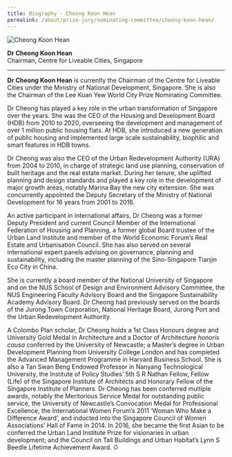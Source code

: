```yaml
---
title: Biography - Cheong Koon Hean
permalink: /about/prize-jury/nominating-committee/cheong-koon-hean/
---
```


<div style="width:150px"><img src="/images/jury/cheong-koon-hean.jpg" alt="Cheong Koon Hean" /></div>

**Dr Cheong Koon Hean**<br>
Chairman, Centre for Liveable Cities, Singapore

---

**Dr Cheong Koon Hean** is currently the Chairman of the Centre for Liveable Cities under the Ministry of National Development, Singapore. She is also the Chairman of the Lee Kuan Yew World City Prize Nominating Committee.

Dr Cheong has played a key role in the urban transformation of Singapore over the years. She was the CEO of the Housing and Development Board (HDB) from 2010 to 2020, overseeing the development and management of over 1 million public housing flats. At HDB, she introduced a new generation of public housing and implemented large scale sustainability, biophilic and smart features in HDB towns.  

Dr Cheong was also the CEO of the Urban Redevelopment Authority (URA) from 2004 to 2010, in charge of strategic land use planning, conservation of built heritage and the real estate market. During her tenure, she uplifted planning and design standards and played a key role in the development of major growth areas, notably Marina Bay the new city extension. She was concurrently appointed the Deputy Secretary of the Ministry of National Development for 16 years from 2001 to 2016. 

An active participant in international affairs, Dr Cheong was a former Deputy President and current Council Member of the International Federation of Housing and Planning, a former global Board trustee of the Urban Land Institute and member of the World Economic Forum’s Real Estate and Urbanisation Council. She has also served on several international expert panels advising on governance, planning and sustainability, including the master planning of the Sino-Singapore Tianjin Eco City in China.

She is currently a board member of the National University of Singapore and on the NUS School of Design and Environment Advisory Committee, the NUS Engineering Faculty Advisory Board and the Singapore Sustainability Academy Advisory Board. Dr Cheong had previously served on the boards of the Jurong Town Corporation, National Heritage Board, Jurong Port and the Urban Redevelopment Authority. 

A Colombo Plan scholar, Dr Cheong holds a 1st Class Honours degree and University Gold Medal in Architecture and a Doctor of Architecture *honoris causa* conferred by the University of Newcastle; a Master’s degree in Urban Development Planning from University College London and has completed the Advanced Management Programme in Harvard Business School. She is also a Tan Swan Beng Endowed Professor in Nanyang Technological University, the Institute of Policy  Studies’ 5th S R Nathan Fellow, Fellow (Life) of the Singapore Institute of Architects and Honorary Fellow of the Singapore Institute of Planners. Dr Cheong has been conferred multiple awards, notably the Meritorious Service Medal for outstanding public service, the University of Newcastle’s Convocation Medal for Professional Excellence, the International Women Forum’s 2011 ‘Woman Who Make a Difference Award’, and inducted into the Singapore Council of Women Associations’ Hall of Fame in 2014. In 2016, she became the first Asian to be conferred the Urban Land Institute Prize for visionaries in urban development; and the Council on Tall Buildings and Urban Habitat’s Lynn S Beedle Lifetime Achievement Award. **<font color="#967942">O</font>**
